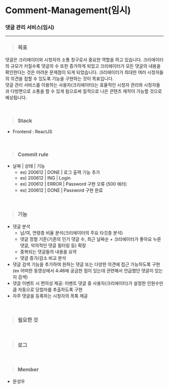 # Comment-Management(임시)

### 댓글 관리 서비스(임시)

---

> ### 목표

댓글은 크리에이터와 시청자의 소통 창구로서 중요한 역할을 하고 있습니다. 크리에이터의 규모가 커질수록 댓글의 수 또한 증가하게 되었고 크리에이터가 모든 댓글의 내용을 확인한다는 것은 어려운 문제점이 되게 되었습니다. 크리에이터가 최대한 여러 시청자들의 의견을 접할 수 있도록 기능을 구현하는 것이 목표입니다.   
댓글 관리 서비스를 이용하는 사용자(크리에이터)는 효율적인 시청자 관리와 시청자들과 다방면으로 소통을 할 수 있게 됨으로써 질적으로 나은 콘텐츠 제작이 가능할 것으로 예상됩니다.

<br/>

> ### Stack

- Frontend : ReactJS


<br/>

> ### Commit rule

- 날짜 | 상태 | 기능
  - ex) 200612 | DONE | 로그 출력 기능 추가
  - ex) 200612 | ING | Login
  - ex) 200612 | ERROR | Password 구현 오류 (500 에러)
  - ex) 200612 | DONE | Password 구현 완료

<br/>

> ### 기능

- 댓글 분석
  - 남/여, 연령층 비율 분석(크리에이터의 주요 타깃층 분석)
  - 댓글 정렬 기준(기존의 인기 댓글 수, 최근 날짜순 + 크리에이터가 좋아요 누른 댓글, 악의적인 댓글 필터링 등) 확장
  - 중복되는 댓글들의 내용을 요약
  - 댓글 증가/감소 비교 분석
- 댓글 검색 기능을 추가하여 원하는 댓글 또는 다양한 의견에 접근 가능하도록 구현
  (ex 어떠한 동영상에서 4:46에 궁금한 점이 있는데 관련해서 언급했던 댓글이 있는지 검색)
- 댓글 이벤트 시 편의성 제공: 이벤트 댓글 중 사용자(크리에이터)가 설정한 인원수만큼 자동으로 당첨자를 추출하도록 구현
- 자주 댓글을 등록하는 시청자의 목록 제공

<br/>

> ### 필요한 것

<br/>

> ### 로그

<br/>

> ### Member

- 문성우
